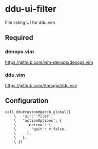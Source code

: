 # ddu-ui-filter

File listing UI for ddu.vim

## Required

### denops.vim

https://github.com/vim-denops/denops.vim

### ddu.vim

https://github.com/Shougo/ddu.vim

## Configuration

```vim
call ddu#custom#patch_global({
    \   'ui': 'filer',
    \   'actionOptions': {
    \     'narrow': {
    \       'quit': v:false,
    \     },
    \   },
    \ })
```
